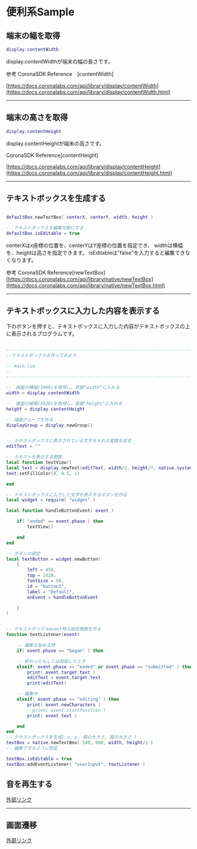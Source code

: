 # 便利系Sample

## 端末の幅を取得

```lua
display.contentWidth
```

display.contentWidthが端末の幅の長さです。

参考
CoronaSDK Reference　[contentWidth]

[https://docs.coronalabs.com/api/library/display/contentWidth](https://docs.coronalabs.com/api/library/display/contentWidth.html)

---

## 端末の高さを取得

```lua
display.contentHeight
```

display.contentHeightが端末の高さです。

CoronaSDK Reference[contentHeight]

[https://docs.coronalabs.com/api/library/display/contentHeight](https://docs.coronalabs.com/api/library/display/contentHeight.html)

---

## テキストボックスを生成する

``` lua

defaultBox.newTextBox( centerX, centerY, width, height )

-- テキストボックスを編集可能にする
defaultBox.isEditable = true

```

centerXはx座標の位置を、centerYはY座標の位置を指定でき、
widthは横幅を、heightは高さを指定できます。
isEditableは"false"を入力すると編集できなくなります。


参考
CoronaSDK Reference[newTextBox]
[https://docs.coronalabs.com/api/library/native/newTextBox](https://docs.coronalabs.com/api/library/native/newTextBox.html)

---

## テキストボックスに入力した内容を表示する

下のボタンを押すと、テキストボックスに入力した内容がテキストボックスの上に表示されるプログラムです。


``` lua

-----------------------------------------------------------------------------------------
--テキストボックスを作ってみよう

-- main.lua
--
-----------------------------------------------------------------------------------------

--　画面の横幅(1080)を取得し、変数”width”に入れる
width = display.contentWidth

--　画面の縦幅(1920)を取得し、変数"height"に入れる
height = display.contentHeight

-- 描画グループを作る
displayGroup = display.newGroup()


-- テキストボックスに表示されている文字を入れる変数を宣言
editText = ""

-- テキストを表示する関数
local function textView()
local text = display.newText(editText, width/2, height/7, native.systemFont, 60)
text:setFillColor(0, 0.5, 1)

end

-- テキストボックスに入力した文字を表示するボタンを作る
local widget = require( "widget" )

local function handleButtonEvent( event )

    if( "ended" == event.phase ) then
        textView()

    end
end

-- ボタンの設定
local textButton = widget.newButton(
    {
        left = 450,
        top = 1620,
        fontSize = 50,
        id = "button1",
        label = "Default",
        onEvent = handleButtonEvent

    }
) 


-- テキストボックスevent時の設定関数を作る
function textListener(event)

    -- 編集を始める時
    if( event.phase == "began" ) then

    -- 終わったもしくは投稿したとき
    elseif( event.phase == "ended" or event.phase == "submitted" ) then
        print( event.target.text )
        editText = event.target.text
        print(editText)

    -- 編集中
    elseif( event.phase == "editing" ) then
        print( event.newCharacters )
        --print( event.startPosition )
        print( event.text )

    end
end
-- テキストボックスを生成( x, y, 横の大きさ, 縦の大きさ )
textBox = native.newTextBox( 540, 960, width, height/2 )
-- 編集できるように設定

textBox.isEditable = true
textBox:addEventListener( "userInput", textListener )


```




## 音を再生する

[外部リンク](http://kwiksher.com/bootcamp/corona1/playing_audio.html)

---

## 画面遷移
[外部リンク](http://kwiksher.com/bootcamp/corona2/composer_gui.html)